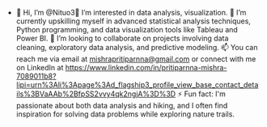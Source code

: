 - 👋 Hi, I’m @Nituo3👀 I’m interested in data analysis, visualization.
🌱 I’m currently upskilling myself in advanced statistical analysis techniques, Python programming, and data visualization tools like Tableau and Power BI.
💞️ I’m looking to collaborate on projects involving data cleaning, exploratory data analysis, and predictive modeling.
📫 You can reach me via email at mishrapritiparnna@gmail.com or connect with me on LinkedIn at https://www.linkedin.com/in/pritiparnna-mishra-7089011b8?lipi=urn%3Ali%3Apage%3Ad_flagship3_profile_view_base_contact_details%3BVaAAb%2BfpSS2vvy4qk2ngjA%3D%3D
⚡ Fun fact: I'm passionate about both data analysis and hiking, and I often find inspiration for solving data problems while exploring nature trails.






<!---
Nituo3/Nituo3 is a ✨ special ✨ repository because its `README.md` (this file) appears on your GitHub profile.
You can click the Preview link to take a look at your changes.
--->
